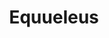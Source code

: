 ---
title: "Equueleus"
hashtag: equuleus
borders:
  - Aquarius
  - Delphinus
  - Pegasus
tags:
  - Horse
  - Constellation
---